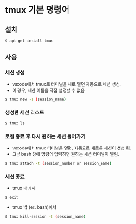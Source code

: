# tmux 기본 명령어

## 설치

```bash
$ apt-get install tmux
```



## 사용



### 세션 생성

* vscode에서 tmux로 터미널을 새로 열면 자동으로 세션 생성.
* 이 경우, 세션 이름을 직접 설정할 수 없음.

```bash
$ tmux new -s (session_name)
```



### 생성한 세션 리스트

```bash
$ tmux ls
```



### 로컬 종료 후 다시 원하는 세션 들어가기

* vscode에서 tmux 터미널을 열면, 자동으로 새로운 세션이 생성 됨.
* 그냥 bash 창에 명령어 입력하면 원하는 세션 터미널이 열림.

```bash
$ tmux attach -t (session_number or session_name)
```



### 세션 종료

* tmux 내에서

```bash
$ exit
```



* tmux 밖 (ex. bash)에서

```bash
$ tmux kill-session -t (session_name)
```

